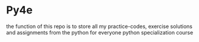 # Py4e

the function of this repo is to store all my practice-codes, exercise solutions and assignments from the python for everyone python specialization course
